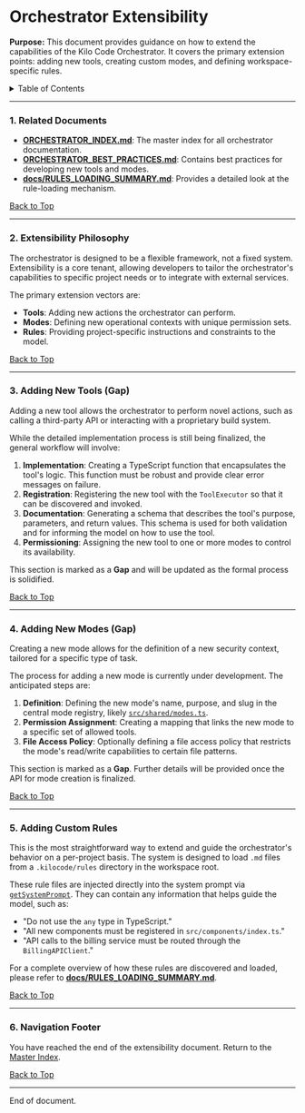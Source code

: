 # Orchestrator Extensibility

**Purpose:** This document provides guidance on how to extend the capabilities of the Kilo Code Orchestrator. It covers the primary extension points: adding new tools, creating custom modes, and defining workspace-specific rules.

<details>
<summary>Table of Contents</summary>

- [1. Related Documents](#1-related-documents)
- [2. Extensibility Philosophy](#2-extensibility-philosophy)
- [3. Adding New Tools (Gap)](#3-adding-new-tools-gap)
- [4. Adding New Modes (Gap)](#4-adding-new-modes-gap)
- [5. Adding Custom Rules](#5-adding-custom-rules)
- [6. Navigation Footer](#6-navigation-footer)

</details>

---

### 1. Related Documents

<a id="1-related-documents"></a>

- **[ORCHESTRATOR_INDEX.md](ORCHESTRATOR_INDEX.md)**: The master index for all orchestrator documentation.
- **[ORCHESTRATOR_BEST_PRACTICES.md](ORCHESTRATOR_BEST_PRACTICES.md)**: Contains best practices for developing new tools and modes.
- **[docs/RULES_LOADING_SUMMARY.md](RULES_LOADING_SUMMARY.md)**: Provides a detailed look at the rule-loading mechanism.

[Back to Top](#orchestrator-extensibility)

---

### 2. Extensibility Philosophy

<a id="2-extensibility-philosophy"></a>

The orchestrator is designed to be a flexible framework, not a fixed system. Extensibility is a core tenant, allowing developers to tailor the orchestrator's capabilities to specific project needs or to integrate with external services.

The primary extension vectors are:

- **Tools**: Adding new actions the orchestrator can perform.
- **Modes**: Defining new operational contexts with unique permission sets.
- **Rules**: Providing project-specific instructions and constraints to the model.

[Back to Top](#orchestrator-extensibility)

---

### 3. Adding New Tools (Gap)

<a id="3-adding-new-tools-gap"></a>

Adding a new tool allows the orchestrator to perform novel actions, such as calling a third-party API or interacting with a proprietary build system.

While the detailed implementation process is still being finalized, the general workflow will involve:

1.  **Implementation**: Creating a TypeScript function that encapsulates the tool's logic. This function must be robust and provide clear error messages on failure.
2.  **Registration**: Registering the new tool with the `ToolExecutor` so that it can be discovered and invoked.
3.  **Documentation**: Generating a schema that describes the tool's purpose, parameters, and return values. This schema is used for both validation and for informing the model on how to use the tool.
4.  **Permissioning**: Assigning the new tool to one or more modes to control its availability.

This section is marked as a **Gap** and will be updated as the formal process is solidified.

[Back to Top](#orchestrator-extensibility)

---

### 4. Adding New Modes (Gap)

<a id="4-adding-new-modes-gap"></a>

Creating a new mode allows for the definition of a new security context, tailored for a specific type of task.

The process for adding a new mode is currently under development. The anticipated steps are:

1.  **Definition**: Defining the new mode's name, purpose, and slug in the central mode registry, likely [`src/shared/modes.ts`](../src/shared/modes.ts:69).
2.  **Permission Assignment**: Creating a mapping that links the new mode to a specific set of allowed tools.
3.  **File Access Policy**: Optionally defining a file access policy that restricts the mode's read/write capabilities to certain file patterns.

This section is marked as a **Gap**. Further details will be provided once the API for mode creation is finalized.

[Back to Top](#orchestrator-extensibility)

---

### 5. Adding Custom Rules

<a id="5-adding-custom-rules"></a>

This is the most straightforward way to extend and guide the orchestrator's behavior on a per-project basis. The system is designed to load `.md` files from a `.kilocode/rules` directory in the workspace root.

These rule files are injected directly into the system prompt via [`getSystemPrompt`](../src/core/task/Task.ts:2499). They can contain any information that helps guide the model, such as:

- "Do not use the `any` type in TypeScript."
- "All new components must be registered in `src/components/index.ts`."
- "API calls to the billing service must be routed through the `BillingAPIClient`."

For a complete overview of how these rules are discovered and loaded, please refer to **[docs/RULES_LOADING_SUMMARY.md](RULES_LOADING_SUMMARY.md)**.

[Back to Top](#orchestrator-extensibility)

---

### 6. Navigation Footer

<a id="6-navigation-footer"></a>

You have reached the end of the extensibility document. Return to the [Master Index](ORCHESTRATOR_INDEX.md).

[Back to Top](#orchestrator-extensibility)

---

End of document.
